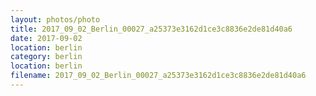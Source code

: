 ```yaml
---
layout: photos/photo
title: 2017_09_02_Berlin_00027_a25373e3162d1ce3c8836e2de81d40a6
date: 2017-09-02
location: berlin
category: berlin
location: berlin
filename: 2017_09_02_Berlin_00027_a25373e3162d1ce3c8836e2de81d40a6
---
```


